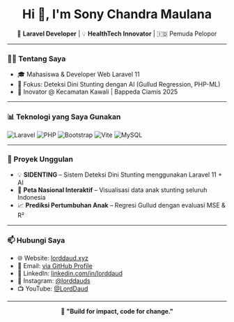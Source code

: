 <h1 align="center">Hi 👋, I'm Sony Chandra Maulana</h1>
<p align="center">
  🚀 <strong>Laravel Developer</strong> | 💡 <strong>HealthTech Innovator</strong> | 🇮🇩 Pemuda Pelopor
</p>

---

### 👨‍💻 Tentang Saya
- 🎓 Mahasiswa & Developer Web Laravel 11  
- 🔬 Fokus: Deteksi Dini Stunting dengan AI (Gullud Regression, PHP-ML)  
- 💼 Inovator @ Kecamatan Kawali | Bappeda Ciamis 2025

---

### 📊 Teknologi yang Saya Gunakan
![Laravel](https://img.shields.io/badge/-Laravel-red?style=flat&logo=laravel)
![PHP](https://img.shields.io/badge/-PHP-blue?style=flat&logo=php)
![Bootstrap](https://img.shields.io/badge/-Bootstrap-purple?style=flat&logo=bootstrap)
![Vite](https://img.shields.io/badge/-Vite-yellow?style=flat&logo=vite)
![MySQL](https://img.shields.io/badge/-MySQL-lightgrey?style=flat&logo=mysql)

---

### 📌 Proyek Unggulan

- 💡 **SIDENTING** – Sistem Deteksi Dini Stunting menggunakan Laravel 11 + AI
- 📍 **Peta Nasional Interaktif** – Visualisasi data anak stunting seluruh Indonesia
- 📈 **Prediksi Pertumbuhan Anak** – Regresi Gullud dengan evaluasi MSE & R²

---

### 📫 Hubungi Saya
- 🌐 Website: [lorddaud.xyz](https://lorddaud.xyz)
- 📧 Email: [via GitHub Profile](mailto:sonychand@example.com)
- 🔗 LinkedIn: [linkedin.com/in/lorddaud](https://linkedin.com/in/lorddaud)
- 📸 Instagram: [@lorddauds](https://instagram.com/lorddauds)
- 📺 YouTube: [@LordDaud](https://www.youtube.com/@LordDaud)

---

<p align="center">
  🧠 <strong>"Build for impact, code for change."</strong>
</p>
